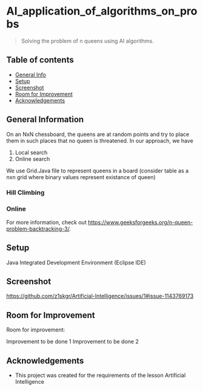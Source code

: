 # AI_application_of_algorithms_on_probs
> Solving the problem of n queens using AI algorithms.

## Table of contents
* [General Info](#general-information)
* [Setup](#installation)
* [Screenshot](#screenshot)
* [Room for Improvement](#installation)
* [Acknowledgements](#acknowledgements)

## General Information
On an NxN chessboard, the queens are at random points and try to place them in such places that no queen is threatened. 
In our approach, we have 
1. Local search 
2. Online search 

We use Grid.Java file to represent queens in a board (consider table as a nxn grid where binary values represent existance of queen)

### Hill Climbing

### Online 

For more information, check out https://www.geeksforgeeks.org/n-queen-problem-backtracking-3/.


## Setup
Java Integrated Development Environment (Eclipse IDE)

## Screenshot
https://github.com/z1skgr/Artificial-Intelligence/issues/1#issue-1143769173

## Room for Improvement
Room for improvement:

Improvement to be done 1
Improvement to be done 2




## Acknowledgements
- This project was created for the requirements of the lesson Artificial Intelligence

